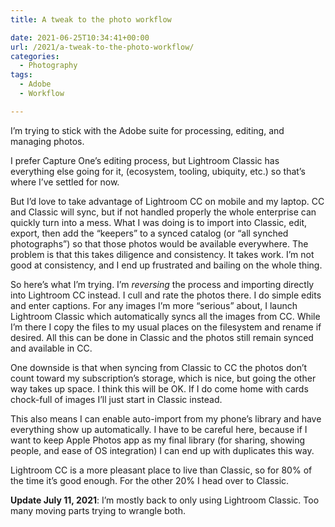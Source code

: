 ```yaml
---
title: A tweak to the photo workflow

date: 2021-06-25T10:34:41+00:00
url: /2021/a-tweak-to-the-photo-workflow/
categories:
  - Photography
tags:
  - Adobe
  - Workflow

---
```

<!--kg-card-begin: html-->

<p class="is-style-lead">
  I&#8217;m trying to stick with the Adobe suite for processing, editing, and managing photos.
</p>

I prefer Capture One&#8217;s editing process, but Lightroom Classic has everything else going for it, (ecosystem, tooling, ubiquity, etc.) so that&#8217;s where I&#8217;ve settled for now.

But I&#8217;d love to take advantage of Lightroom CC on mobile and my laptop. CC and Classic will sync, but if not handled properly the whole enterprise can quickly turn into a mess. What I was doing is to import into Classic, edit, export, then add the &#8220;keepers&#8221; to a synced catalog (or &#8220;all synched photographs&#8221;) so that those photos would be available everywhere. The problem is that this takes diligence and consistency. It takes work. I&#8217;m not good at consistency, and I end up frustrated and bailing on the whole thing.

So here&#8217;s what I&#8217;m trying. I&#8217;m _reversing_ the process and importing directly into Lightroom CC instead. I cull and rate the photos there. I do simple edits and enter captions. For any images I&#8217;m more &#8220;serious&#8221; about, I launch Lightroom Classic which automatically syncs all the images from CC. While I&#8217;m there I copy the files to my usual places on the filesystem and rename if desired. All this can be done in Classic and the photos still remain synced and available in CC.

One downside is that when syncing from Classic to CC the photos don&#8217;t count toward my subscription&#8217;s storage, which is nice, but going the other way takes up space. I think this will be OK. If I do come home with cards chock-full of images I&#8217;ll just start in Classic instead.

This also means I can enable auto-import from my phone&#8217;s library and have everything show up automatically. I have to be careful here, because if I want to keep Apple Photos app as my final library (for sharing, showing people, and ease of OS integration) I can end up with duplicates this way.

Lightroom CC is a more pleasant place to live than Classic, so for 80% of the time it&#8217;s good enough. For the other 20% I head over to Classic.

**Update July 11, 2021**: I&#8217;m mostly back to only using Lightroom Classic. Too many moving parts trying to wrangle both.

<!--kg-card-end: html-->
